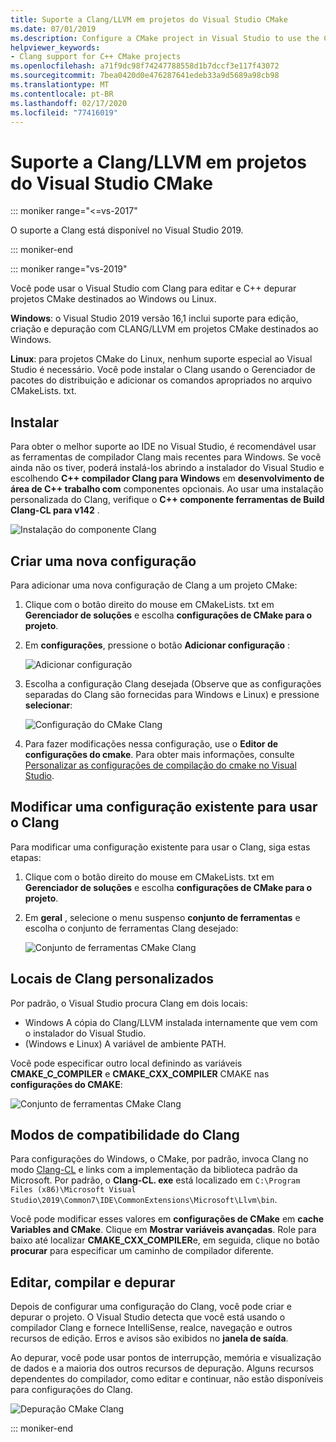 ```yaml
---
title: Suporte a Clang/LLVM em projetos do Visual Studio CMake
ms.date: 07/01/2019
ms.description: Configure a CMake project in Visual Studio to use the Clang/LLVM toolchain.
helpviewer_keywords:
- Clang support for C++ CMake projects
ms.openlocfilehash: a71f9dc98f74247788558d1b7dccf3e117f43072
ms.sourcegitcommit: 7bea0420d0e476287641edeb33a9d5689a98cb98
ms.translationtype: MT
ms.contentlocale: pt-BR
ms.lasthandoff: 02/17/2020
ms.locfileid: "77416019"
---
```

# <a name="clangllvm-support-in-visual-studio-cmake-projects"></a>Suporte a Clang/LLVM em projetos do Visual Studio CMake

::: moniker range="<=vs-2017"

O suporte a Clang está disponível no Visual Studio 2019.

::: moniker-end

::: moniker range="vs-2019"

Você pode usar o Visual Studio com Clang para editar e C++ depurar projetos CMake destinados ao Windows ou Linux.

**Windows**: o Visual Studio 2019 versão 16,1 inclui suporte para edição, criação e depuração com CLANG/LLVM em projetos CMake destinados ao Windows.

**Linux**: para projetos CMake do Linux, nenhum suporte especial ao Visual Studio é necessário. Você pode instalar o Clang usando o Gerenciador de pacotes do distribuição e adicionar os comandos apropriados no arquivo CMakeLists. txt.

## <a name="install"></a>Instalar

Para obter o melhor suporte ao IDE no Visual Studio, é recomendável usar as ferramentas de compilador Clang mais recentes para Windows. Se você ainda não os tiver, poderá instalá-los abrindo a instalador do Visual Studio e escolhendo  **C++ compilador Clang para Windows** em **desenvolvimento de área de C++ trabalho com** componentes opcionais. Ao usar uma instalação personalizada do Clang, verifique o  **C++ componente ferramentas de Build Clang-CL para v142** .

![Instalação do componente Clang](media/clang-install-vs2019.png)

## <a name="create-a-new-configuration"></a>Criar uma nova configuração

Para adicionar uma nova configuração de Clang a um projeto CMake:

1. Clique com o botão direito do mouse em CMakeLists. txt em **Gerenciador de soluções** e escolha **configurações de CMake para o projeto**.

1. Em **configurações**, pressione o botão **Adicionar configuração** :

   ![Adicionar configuração](media/cmake-add-config-icon.png)

1. Escolha a configuração Clang desejada (Observe que as configurações separadas do Clang são fornecidas para Windows e Linux) e pressione **selecionar**:

   ![Configuração do CMake Clang](media/cmake-clang-configuration.png)

1. Para fazer modificações nessa configuração, use o **Editor de configurações do cmake**. Para obter mais informações, consulte [Personalizar as configurações de compilação do cmake no Visual Studio](customize-cmake-settings.md).

## <a name="modify-an-existing-configuration-to-use-clang"></a>Modificar uma configuração existente para usar o Clang

Para modificar uma configuração existente para usar o Clang, siga estas etapas:

1. Clique com o botão direito do mouse em CMakeLists. txt em **Gerenciador de soluções** e escolha **configurações de CMake para o projeto**.

1. Em **geral** , selecione o menu suspenso **conjunto de ferramentas** e escolha o conjunto de ferramentas Clang desejado:

   ![Conjunto de ferramentas CMake Clang](media/cmake-clang-toolset.png)

## <a name="custom-clang-locations"></a>Locais de Clang personalizados

Por padrão, o Visual Studio procura Clang em dois locais:

- Windows A cópia do Clang/LLVM instalada internamente que vem com o instalador do Visual Studio.
- (Windows e Linux) A variável de ambiente PATH.

Você pode especificar outro local definindo as variáveis **CMAKE_C_COMPILER** e **CMAKE_CXX_COMPILER** CMAKE nas **configurações do CMAKE**:

![Conjunto de ferramentas CMake Clang](media/clang-location-cmake.png)

## <a name="clang-compatibility-modes"></a>Modos de compatibilidade do Clang

Para configurações do Windows, o CMake, por padrão, invoca Clang no modo [Clang-CL](https://llvm.org/devmtg/2014-04/PDFs/Talks/clang-cl.pdf) e links com a implementação da biblioteca padrão da Microsoft. Por padrão, o **Clang-CL. exe** está localizado em `C:\Program Files (x86)\Microsoft Visual Studio\2019\Common7\IDE\CommonExtensions\Microsoft\Llvm\bin`.

Você pode modificar esses valores em **configurações de CMake** em **cache Variables and CMake**. Clique em **Mostrar variáveis avançadas**. Role para baixo até localizar **CMAKE_CXX_COMPILER**e, em seguida, clique no botão **procurar** para especificar um caminho de compilador diferente.

## <a name="edit-build-and-debug"></a>Editar, compilar e depurar

Depois de configurar uma configuração do Clang, você pode criar e depurar o projeto. O Visual Studio detecta que você está usando o compilador Clang e fornece IntelliSense, realce, navegação e outros recursos de edição. Erros e avisos são exibidos no **janela de saída**.

Ao depurar, você pode usar pontos de interrupção, memória e visualização de dados e a maioria dos outros recursos de depuração. Alguns recursos dependentes do compilador, como editar e continuar, não estão disponíveis para configurações do Clang.

![Depuração CMake Clang](media/clang-debug-visualize.png)

::: moniker-end
